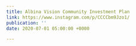 ```yaml
---
title: Albina Vision Community Investment Plan
link: https://www.instagram.com/p/CCCCbm9Jzo1/
publication: ''
date: 2020-07-01 05:00:00 +0000

---
```

